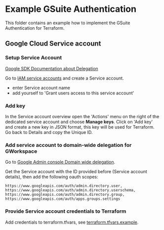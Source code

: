 # Example GSuite Authentication
This folder contains an example how to implement the GSuite Authentication for Terraform.
## Google Cloud Service account
### Setup Service Account
[Google SDK Documentation about Delegation](https://developers.google.com/admin-sdk/directory/v1/guides/delegation)

Go to [IAM service accounts](https://console.developers.google.com/iam-admin/serviceaccounts) and create a Service account.
* enter Service account name
* add yourself to 'Grant users access to this service account'

### Add key
In the Service account overview open the 'Actions' menu on the right of the dedicated service account and choose **Manage keys**. Click on 'Add key' and create a new key in JSON format, this key will be used for Terraform.
Go back to Details and copy the Unique ID.

### Add service account to domain-wide delegation for GWorkspace
Go to [Google Admin console Domain wide delegation](https://admin.google.com/ac/owl/domainwidedelegation).

Get the Service account with the ID provided before (Service account details), then add the following oauth scopes:
```
https://www.googleapis.com/auth/admin.directory.user, https://www.googleapis.com/auth/admin.directory.userschema, https://www.googleapis.com/auth/admin.directory.group, https://www.googleapis.com/auth/apps.groups.settings
```

### Provide Service account credentials to Terraform

Add credentials to terraform.tfvars, see [terraform.tfvars.example](terraform.tfvars.example).

